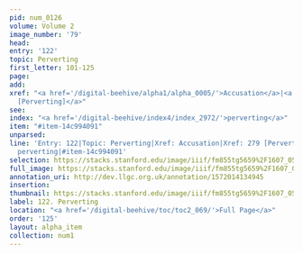 ```yaml
---
pid: num_0126
volume: Volume 2
image_number: '79'
head: 
entry: '122'
topic: Perverting
first_letter: 101-125
page: 
add: 
xref: "<a href='/digital-beehive/alpha1/alpha_0005/'>Accusation</a>|<a href='/digital-beehive/num2/num_0313/'>279
  [Perverting]</a>"
see: 
index: "<a href='/digital-beehive/index4/index_2972/'>perverting</a>"
item: "#item-14c994091"
unparsed: 
line: 'Entry: 122|Topic: Perverting|Xref: Accusation|Xref: 279 [Perverting]|Index:
  perverting|#item-14c994091'
selection: https://stacks.stanford.edu/image/iiif/fm855tg5659%2F1607_0546/261,795,3109,512/full/0/default.jpg
full_image: https://stacks.stanford.edu/image/iiif/fm855tg5659%2F1607_0546/full/full/0/default.jpg
annotation_uri: http://dev.llgc.org.uk/annotation/1572014134945
insertion: 
thumbnail: https://stacks.stanford.edu/image/iiif/fm855tg5659%2F1607_0546/261,795,600,180/250,/0/default.jpg
label: 122. Perverting
location: "<a href='/digital-beehive/toc/toc2_069/'>Full Page</a>"
order: '125'
layout: alpha_item
collection: num1
---
```

